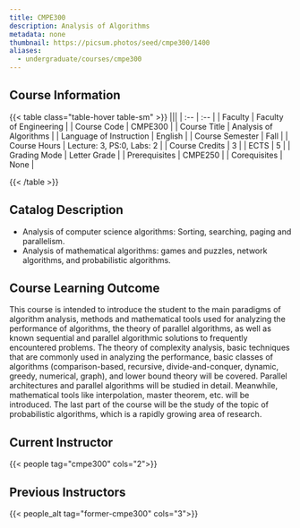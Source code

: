 ```yaml
---
title: CMPE300
description: Analysis of Algorithms
metadata: none
thumbnail: https://picsum.photos/seed/cmpe300/1400
aliases:
  - undergraduate/courses/cmpe300
---
```


## Course Information

<!-- prettier-ignore-start -->
{{< table class="table-hover table-sm" >}}
|||
| :-- | :-- |
| Faculty | Faculty of Engineering |
| Course Code | CMPE300 |
| Course Title | Analysis of Algorithms |
| Language of Instruction | English |
| Course Semester | Fall |
| Course Hours | Lecture: 3, PS:0, Labs: 2 |
| Course Credits | 3 |
| ECTS | 5 |
| Grading Mode | Letter Grade |
| Prerequisites | CMPE250 |
| Corequisites | None |

{{< /table >}}
<!-- prettier-ignore-end -->

## Catalog Description

- Analysis of computer science algorithms: Sorting, searching, paging and parallelism.
- Analysis of mathematical algorithms: games and puzzles, network algorithms, and probabilistic algorithms.

## Course Learning Outcome

This course is intended to introduce the student to the main paradigms of algorithm analysis, methods and
mathematical tools used for analyzing the performance of algorithms, the theory of parallel algorithms, as well as
known sequential and parallel algorithmic solutions to frequently encountered problems.
The theory of complexity analysis, basic techniques that are commonly used in analyzing the performance, basic
classes of algorithms (comparison-based, recursive, divide-and-conquer, dynamic, greedy, numerical, graph), and
lower bound theory will be covered. Parallel architectures and parallel algorithms will be studied in detail. Meanwhile,
mathematical tools like interpolation, master theorem, etc. will be introduced. The last part of the course will be the
study of the topic of probabilistic algorithms, which is a rapidly growing area of research.

## Current Instructor

{{< people tag="cmpe300" cols="2">}}

## Previous Instructors

{{< people_alt tag="former-cmpe300" cols="3">}}

